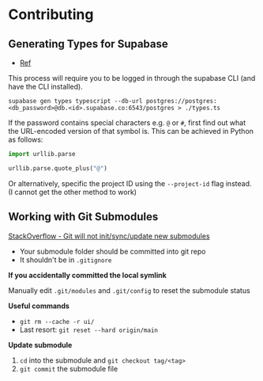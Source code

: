# Contributing

## Generating Types for Supabase

- [Ref](https://supabase.com/docs/guides/api/rest/generating-types)

This process will require you to be logged in through the supabase CLI (and have the CLI installed).

`supabase gen types typescript --db-url postgres://postgres:<db_password>@db.<id>.supabase.co:6543/postgres > ./types.ts`

If the password contains special characters e.g. `@` or `#`, first find out what the URL-encoded version of that symbol is. This can be achieved in Python as follows:

```python
import urllib.parse

urllib.parse.quote_plus("@")
```

Or alternatively, specific the project ID using the `--project-id` flag instead. (I cannot get the other method to work)

## Working with Git Submodules

[StackOverflow - Git will not init/sync/update new submodules](https://stackoverflow.com/questions/3336995/git-will-not-init-sync-update-new-submodules)

- Your submodule folder should be committed into git repo
- It shouldn't be in `.gitignore`

**If you accidentally committed the local symlink**

Manually edit `.git/modules` and `.git/config` to reset the submodule status

**Useful commands**

- `git rm --cache -r ui/`
- Last resort: `git reset --hard origin/main`

**Update submodule**

1. `cd` into the submodule and `git checkout tag/<tag>`
2. `git commit` the submodule file
